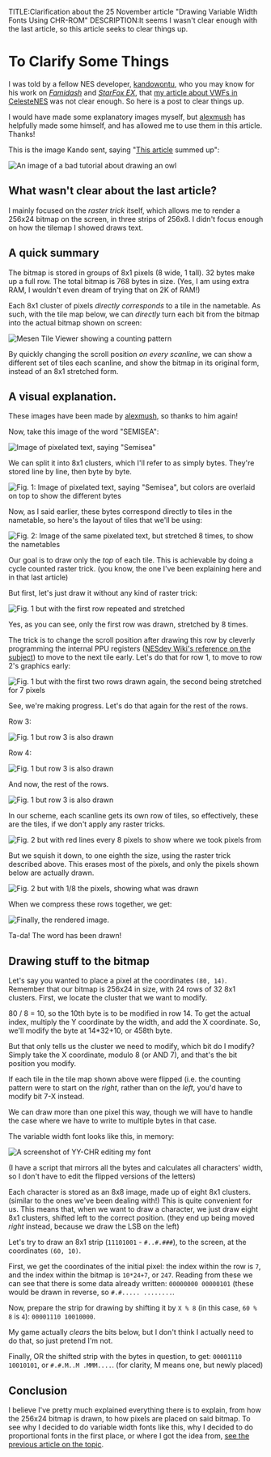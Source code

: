 TITLE:Clarification about the 25 November article "Drawing Variable Width Fonts Using CHR-ROM"
DESCRIPTION:It seems I wasn't clear enough with the last article, so this article seeks to clear things up.

# To Clarify Some Things

I was told by a fellow NES developer, [kandowontu](https://github.com/kandowontu), who you may know for his work
on [*Famidash*](https://romhackplaza.org/homebrew/famidash-nes-kandowontu/) and [*StarFox EX*](https://www.romhacking.net/hacks/7285/),
that [my article about VWFs in CelesteNES](2024-11-25-celestenes-dialog-raster-tricks.html) was
not clear enough. So here is a post to clear things up.

I would have made some explanatory images myself, but [alexmush](https://github.com/ADM228) has helpfully made some
himself, and has allowed me to use them in this article. Thanks!

This is the image Kando sent, saying "[This article](2024-11-25-celestenes-dialog-raster-tricks.html) summed up":

![An image of a bad tutorial about drawing an owl](images/bad-owl-tutorial.jpg)

## What wasn't clear about the last article?

I mainly focused on the *raster trick* itself, which allows me to render a 256x24 bitmap on the screen, in three
strips of 256x8. I didn't focus enough on how the tilemap I showed draws text.

## A quick summary

The bitmap is stored in groups of 8x1 pixels (8 wide, 1 tall). 32 bytes make up a full row. The total bitmap is
768 bytes in size. (Yes, I am using extra RAM, I wouldn't even dream of trying that on 2K of RAM!)

Each 8x1 cluster of pixels *directly corresponds* to a tile in the nametable.  As such, with the tile map below,
we can *directly* turn each bit from the bitmap into the actual bitmap shown on screen:

![Mesen Tile Viewer showing a counting pattern](images/cmznd-tile-counting-pattern.png)

By quickly changing the scroll position *on every scanline*, we can show a different set of tiles each scanline,
and show the bitmap in its original form, instead of an 8x1 stretched form.

## A visual explanation.

These images have been made by [alexmush](https://github.com/ADM228), so thanks to him again!

Now, take this image of the word "SEMISEA":

![Image of pixelated text, saying "Semisea"](images/alex/0.png)

We can split it into 8x1 clusters, which I'll refer to as simply bytes. They're stored line by line, then byte by byte.

![Fig. 1: Image of pixelated text, saying "Semisea", but colors are overlaid on top to show the different bytes](images/alex/1.png)

Now, as I said earlier, these bytes correspond directly to tiles in the nametable, so here's the layout of tiles
that we'll be using:

![Fig. 2: Image of the same pixelated text, but stretched 8 times, to show the nametables](images/alex/7.png)

Our goal is to draw only the *top* of each tile. This is achievable by doing a cycle counted raster trick. (you know, the
one I've been explaining here and in that last article)

But first, let's just draw it without any kind of raster trick:

![Fig. 1 but with the first row repeated and stretched](images/alex/2.png)

Yes, as you can see, only the first row was drawn, stretched by 8 times.

The trick is to change the scroll position after drawing this row by cleverly programming the internal PPU registers
([NESdev Wiki's reference on the subject](https://www.nesdev.org/wiki/PPU_scrolling#Split_X/Y_scroll))
to move to the next tile early. Let's do that for row 1, to move to row 2's graphics early:

![Fig. 1 but with the first two rows drawn again, the second being stretched for 7 pixels](images/alex/3.png)

See, we're making progress. Let's do that again for the rest of the rows.

Row 3:

![Fig. 1 but row 3 is also drawn](images/alex/4.png)

Row 4:

![Fig. 1 but row 3 is also drawn](images/alex/5.png)

And now, the rest of the rows.

![Fig. 1 but row 3 is also drawn](images/alex/6.png)

In our scheme, each scanline gets its own row of tiles, so effectively, these are the tiles, if we don't apply any raster tricks.

![Fig. 2 but with red lines every 8 pixels to show where we took pixels from](images/alex/8.png)

But we squish it down, to one eighth the size, using the raster trick described above. This erases most of the pixels, and only
the pixels shown below are actually drawn.

![Fig. 2 but with 1/8 the pixels, showing what was drawn](images/alex/9.png)

When we compress these rows together, we get:

![Finally, the rendered image.](images/alex/10.png)

Ta-da! The word has been drawn!

## Drawing stuff to the bitmap

Let's say you wanted to place a pixel at the coordinates `(80, 14)`.  Remember that our bitmap is 256x24 in size, with 24 rows of
32 8x1 clusters.  First, we locate the cluster that we want to modify.

80 / 8 = 10, so the 10th byte is to be modified in row 14.
To get the actual index, multiply the Y coordinate by the width, and add the X coordinate. So, we'll modify the byte at 14*32+10,
or 458th byte.

But that only tells us the cluster we need to modify, which bit do I modify? Simply take the X coordinate, modulo 8 (or AND 7),
and that's the bit position you modify.

If each tile in the tile map shown above were flipped (i.e. the counting pattern were to start on the *right*, rather than on the
*left*, you'd have to modify bit 7-X instead.

We can draw more than one pixel this way, though we will have to handle the case where we have to write to multiple bytes in that
case.

The variable width font looks like this, in memory:

![A screenshot of YY-CHR editing my font](images/yychr-vwf.png)

(I have a script that mirrors all the bytes and calculates all characters' width, so I don't have to edit the flipped versions of
the letters)

Each character is stored as an 8x8 image, made up of eight 8x1 clusters. (similar to the ones we've been dealing with!) This is
quite convenient for us. This means that, when we want to draw a character, we just draw eight 8x1 clusters, shifted left to the
correct position. (they end up being moved *right* instead, because we draw the LSB on the left)

Let's try to draw an 8x1 strip (`11101001` - `#..#.###`), to the screen, at the coordinates `(60, 10)`.

First, we get the coordinates of the initial pixel: the index within the row is `7`, and the index within the bitmap is `10*24+7`,
or `247`. Reading from these we can see that there is some data already written: `00000000 00000101` (these would be drawn in
reverse, so `#.#..... ........`.

Now, prepare the strip for drawing by shifting it by `X % 8` (in this case, `60 % 8` is `4`): `00001110 10010000`.

My game actually *clears* the bits below, but I don't think I actually need to do that, so just pretend I'm not.

Finally, OR the shifted strip with the bytes in question, to get: `00001110 10010101`, or `#.#.M..M .MMM....`. (for clarity, M means
one, but newly placed)

## Conclusion

I believe I've pretty much explained everything there is to explain, from how the 256x24 bitmap is drawn, to how pixels are placed
on said bitmap. To see why I decided to do variable width fonts like this, why I decided to do proportional fonts in the first place,
or where I got the idea from, [see the previous article on the topic](2024-11-25-celestenes-dialog-raster-tricks.html).
